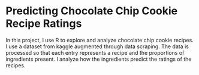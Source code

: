 # Predicting Chocolate Chip Cookie Recipe Ratings

In this project, I use R to explore and analyze chocolate chip cookie recipes. I use a dataset from kaggle augmented through data scraping. The data is processed so that each entry represents a recipe and the proportions of ingredients present. I analyze how the ingredients predict the ratings of the recipes.
